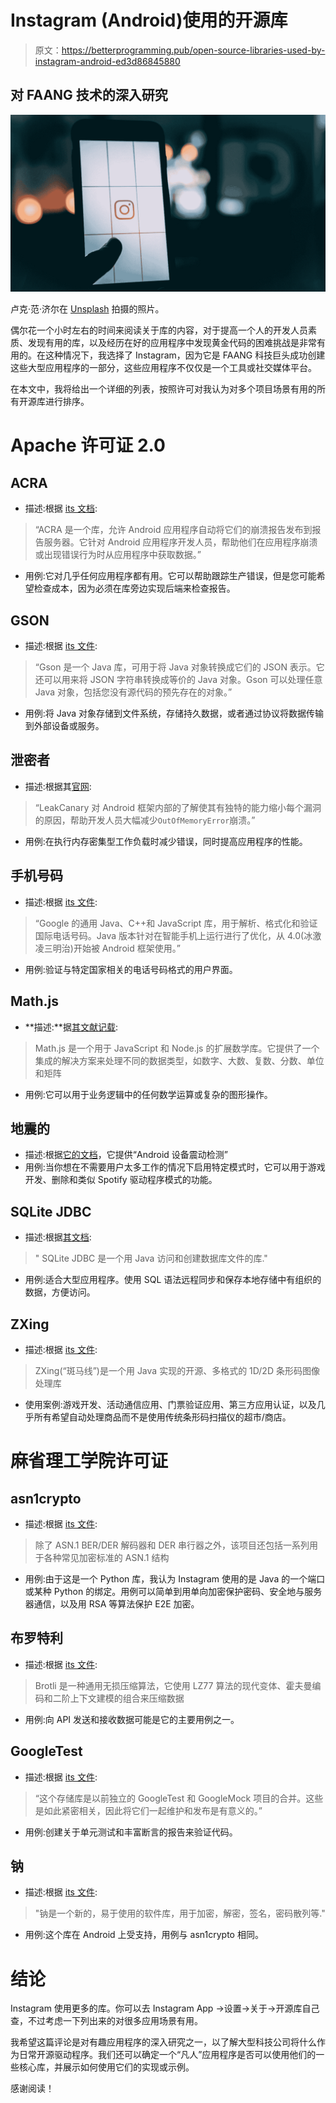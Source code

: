 # Instagram (Android)使用的开源库

> 原文：<https://betterprogramming.pub/open-source-libraries-used-by-instagram-android-ed3d86845880>

## 对 FAANG 技术的深入研究

![](img/fdd391af5cd44c082c7c38b00fe04366.png)

卢克·范·济尔在 [Unsplash](https://unsplash.com?utm_source=medium&utm_medium=referral) 拍摄的照片。

偶尔花一个小时左右的时间来阅读关于库的内容，对于提高一个人的开发人员素质、发现有用的库，以及经历在好的应用程序中发现黄金代码的困难挑战是非常有用的。在这种情况下，我选择了 Instagram，因为它是 FAANG 科技巨头成功创建这些大型应用程序的一部分，这些应用程序不仅仅是一个工具或社交媒体平台。

在本文中，我将给出一个详细的列表，按照许可对我认为对多个项目场景有用的所有开源库进行排序。

# Apache 许可证 2.0

## **ACRA**

*   描述:根据 [its 文档](https://github.com/5l1v3r1/acra-1/blob/master/README.md):

> “ACRA 是一个库，允许 Android 应用程序自动将它们的崩溃报告发布到报告服务器。它针对 Android 应用程序开发人员，帮助他们在应用程序崩溃或出现错误行为时从应用程序中获取数据。”

*   用例:它对几乎任何应用程序都有用。它可以帮助跟踪生产错误，但是您可能希望检查成本，因为必须在库旁边实现后端来检查报告。

## **GSON**

*   描述:根据 [its 文件](https://github.com/google/gson):

> “Gson 是一个 Java 库，可用于将 Java 对象转换成它们的 JSON 表示。它还可以用来将 JSON 字符串转换成等价的 Java 对象。Gson 可以处理任意 Java 对象，包括您没有源代码的预先存在的对象。”

*   用例:将 Java 对象存储到文件系统，存储持久数据，或者通过协议将数据传输到外部设备或服务。

## **泄密者**

*   描述:根据其[官网](https://square.github.io/leakcanary/):

> “LeakCanary 对 Android 框架内部的了解使其有独特的能力缩小每个漏洞的原因，帮助开发人员大幅减少`OutOfMemoryError`崩溃。”

*   用例:在执行内存密集型工作负载时减少错误，同时提高应用程序的性能。

## **手机号码**

*   描述:根据 [its 文件](https://github.com/google/libphonenumber):

> “Google 的通用 Java、C++和 JavaScript 库，用于解析、格式化和验证国际电话号码。Java 版本针对在智能手机上运行进行了优化，从 4.0(冰激凌三明治)开始被 Android 框架使用。”

*   用例:验证与特定国家相关的电话号码格式的用户界面。

## **Math.js**

*   **描述:**据[其文献记载](https://mathjs.org/):

> Math.js 是一个用于 JavaScript 和 Node.js 的扩展数学库。它提供了一个集成的解决方案来处理不同的数据类型，如数字、大数、复数、分数、单位和矩阵

*   用例:它可以用于业务逻辑中的任何数学运算或复杂的图形操作。

## 地震的

*   描述:根据[它的文档](https://github.com/square/seismic)，它提供“Android 设备震动检测”
*   用例:当你想在不需要用户太多工作的情况下启用特定模式时，它可以用于游戏开发、删除和类似 Spotify 驱动程序模式的功能。

## **SQLite JDBC**

*   描述:根据[其文档](https://github.com/xerial/sqlite-jdbc):

> " SQLite JDBC 是一个用 Java 访问和创建数据库文件的库."

*   用例:适合大型应用程序。使用 SQL 语法远程同步和保存本地存储中有组织的数据，方便访问。

## **ZXing**

*   描述:根据 [its 文件](https://github.com/zxing/zxing):

> ZXing(“斑马线”)是一个用 Java 实现的开源、多格式的 1D/2D 条形码图像处理库

*   使用案例:游戏开发、活动通信应用、门票验证应用、第三方应用认证，以及几乎所有希望自动处理商品而不是使用传统条形码扫描仪的超市/商店。

# 麻省理工学院许可证

## asn1crypto

*   描述:根据 [its 文件](https://github.com/wbond/asn1crypto):

> 除了 ASN.1 BER/DER 解码器和 DER 串行器之外，该项目还包括一系列用于各种常见加密标准的 ASN.1 结构

*   用例:由于这是一个 Python 库，我认为 Instagram 使用的是 Java 的一个端口或某种 Python 的绑定。用例可以简单到用单向加密保护密码、安全地与服务器通信，以及用 RSA 等算法保护 E2E 加密。

## 布罗特利

*   描述:根据 [its 文件](https://github.com/google/brotli):

> Brotli 是一种通用无损压缩算法，它使用 LZ77 算法的现代变体、霍夫曼编码和二阶上下文建模的组合来压缩数据

*   用例:向 API 发送和接收数据可能是它的主要用例之一。

## GoogleTest

*   描述:根据 [its 文件](https://github.com/google/googletest):

> “这个存储库是以前独立的 GoogleTest 和 GoogleMock 项目的合并。这些是如此紧密相关，因此将它们一起维护和发布是有意义的。”

*   用例:创建关于单元测试和丰富断言的报告来验证代码。

## 钠

*   描述:根据 [its 文件](https://github.com/jedisct1/libsodium):

> "钠是一个新的，易于使用的软件库，用于加密，解密，签名，密码散列等."

*   用例:这个库在 Android 上受支持，用例与 asn1crypto 相同。

# 结论

Instagram 使用更多的库。你可以去 Instagram App →设置→关于→开源库自己查，不过考虑一下列出来的对很多应用场景有用。

我希望这篇评论是对有趣应用程序的深入研究之一，以了解大型科技公司将什么作为日常开源驱动程序。我们还可以确定一个“凡人”应用程序是否可以使用他们的一些核心库，并展示如何使用它们的实现或示例。

感谢阅读！